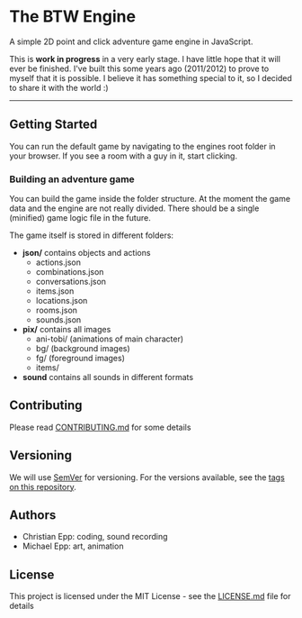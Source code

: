 # The BTW Engine

A simple 2D point and click adventure game engine in JavaScript.

This is **work in progress** in a very early stage. I have little hope that it will ever be finished.
I've built this some years ago (2011/2012) to prove to myself that it is possible.
I believe it has something special to it, so I decided to share it with the world :\)

---

## Getting Started

You can run the default game by navigating to the engines root folder in your browser. If you see a room with a guy in it, start clicking.

### Building an adventure game

You can build the game inside the folder structure.
At the moment the game data and the engine are not really divided. 
There should be a single (minified) game logic file in the future.  

The game itself is stored in different folders:

* **json\/** contains objects and actions
    * actions.json
    * combinations.json
    * conversations.json
    * items.json
    * locations.json
    * rooms.json
    * sounds.json
* **pix\/** contains all images
    * ani-tobi\/ (animations of main character)
    * bg\/ (background images)
    * fg\/ (foreground images)
    * items\/
* **sound** contains all sounds in different formats

## Contributing

Please read [CONTRIBUTING.md](CONTRIBUTING.md) for some details 

## Versioning

We will use [SemVer](http://semver.org/) for versioning. For the versions available, see the [tags on this repository](https://github.com/your/project/tags). 

## Authors

* Christian Epp: coding, sound recording
* Michael Epp: art, animation

## License

This project is licensed under the MIT License - see the [LICENSE.md](LICENSE.md) file for details